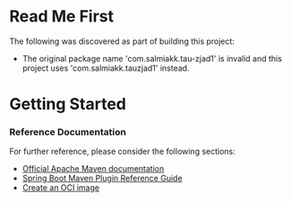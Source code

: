 # Read Me First
The following was discovered as part of building this project:

* The original package name 'com.salmiakk.tau-zjad1' is invalid and this project uses 'com.salmiakk.tauzjad1' instead.

# Getting Started

### Reference Documentation
For further reference, please consider the following sections:

* [Official Apache Maven documentation](https://maven.apache.org/guides/index.html)
* [Spring Boot Maven Plugin Reference Guide](https://docs.spring.io/spring-boot/docs/2.7.4/maven-plugin/reference/html/)
* [Create an OCI image](https://docs.spring.io/spring-boot/docs/2.7.4/maven-plugin/reference/html/#build-image)

